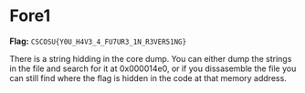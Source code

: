 # Fore1

**Flag:** `CSCOSU{Y0U_H4V3_4_FU7UR3_1N_R3VER51NG}`

There is a string hidding in the core dump. You can either dump the strings in the file and search for it at 0x000014e0, or if you dissasemble the file you can still find where the flag is hidden in the code at that memory address.
